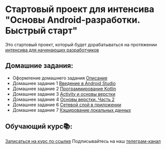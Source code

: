 # Стартовый проект для интенсива "Основы Android-разработки. Быстрый старт"
Это стартовый проект, который будет дорабатываться на протяжении [интенсива для начинающих разработчиков](http://intensive.androidschool.ru/basics/?utm_source=github&utm_medium=readme&utm_campaign=description)

## Домашние задания:

- Оформление домашнего задания [Описание](HomeWorkDescription.md)
- Домашнее задание 1 [Введение в Android Studio](AndroidStudioIntro.md)
- Домашнее задание 2 [Программирование Kotlin](KotlinHomeTask.md)
- Домашнее задание 3 [Activity и основы верстки](HomeWorkActivity.md)
- Домашнее задание 4 [Основы верстки. Часть 2](HomeWorkBasicUI.md)
- Домашнее задание 6 [Сетевой слой в приложении](NetworkLayerHomeTask.md)
- Домашнее задание 7 [Кэширование локальных данных](LocalCacheHomeTask.md)

## Обучающий курс📚:
[Записаться на курс по ссылке](http://intensive.androidschool.ru/basics/?utm_source=github&utm_medium=readme&utm_campaign=description)
Подписывайтесь на наш [телеграм-канал](https://t.me/android_school_ru)